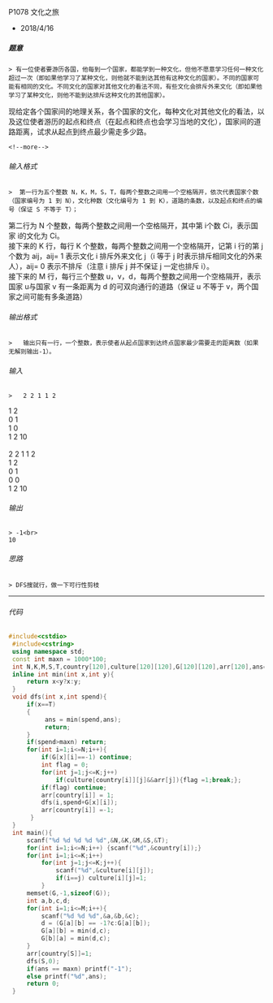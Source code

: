 P1078 文化之旅
* 2018/4/16

 ##### 题意  
    > 有一位使者要游历各国，他每到一个国家，都能学到一种文化，但他不愿意学习任何一种文化超过一次（即如果他学习了某种文化，则他就不能到达其他有这种文化的国家）。不同的国家可能有相同的文化。不同文化的国家对其他文化的看法不同，有些文化会排斥外来文化（即如果他学习了某种文化，则他不能到达排斥这种文化的其他国家）。  
现给定各个国家间的地理关系，各个国家的文化，每种文化对其他文化的看法，以及这位使者游历的起点和终点（在起点和终点也会学习当地的文化），国家间的道路距离，试求从起点到终点最少需走多少路。
    
    <!--more-->

 ###### 输入格式
    >  第一行为五个整数 N，K，M，S，T，每两个整数之间用一个空格隔开，依次代表国家个数（国家编号为 1 到 N），文化种数（文化编号为 1 到 K），道路的条数，以及起点和终点的编号（保证 S 不等于 T）；  
第二行为 N 个整数，每两个整数之间用一个空格隔开，其中第 i个数 Ci，表示国家 i的文化为 Ci。  
接下来的 K 行，每行 K 个整数，每两个整数之间用一个空格隔开，记第 i 行的第 j 个数为 aij，aij= 1 表示文化 i 排斥外来文化 j（i 等于 j 时表示排斥相同文化的外来人），aij= 0 表示不排斥（注意 i 排斥 j 并不保证 j 一定也排斥 i）。  
接下来的 M 行，每行三个整数 u，v，d，每两个整数之间用一个空格隔开，表示国家 u与国家 v 有一条距离为 d 的可双向通行的道路（保证 u 不等于 v，两个国家之间可能有多条道路）  

 ######  输出格式  
    >   输出只有一行，一个整数，表示使者从起点国家到达终点国家最少需要走的距离数（如果无解则输出-1）。

 ######  输入  
    >   2 2 1 1 2   
1 2   
0 1   
1 0   
1 2 10  <br>  
2 2 1 1 2   
1 2   
0 1   
0 0   
1 2 10 

 ######  输出
    > -1<br>  
    10

 ###### 思路  
    > DFS搜就行，做一下可行性剪枝
---       
 ###### 代码
      
   ```cpp
   #include<cstdio>
    #include<cstring>
    using namespace std;
    const int maxn = 1000*100;
    int N,K,M,S,T,country[120],culture[120][120],G[120][120],arr[120],ans=maxn;//城市的文化，文化排除i是否排除j,路径 不存在时为-1，当前已学文化，结果
    inline int min(int x,int y){
        return x<y?x:y;
    }
    void dfs(int x,int spend){
        if(x==T)
        {
             ans = min(spend,ans);
             return;
        }
        if(spend>maxn) return;
        for(int i=1;i<=N;i++){
            if(G[x][i]==-1) continue;
            int flag = 0;
            for(int j=1;j<=K;j++)
                if(culture[country[i]][j]&&arr[j]){flag =1;break;};
            if(flag) continue;
            arr[country[i]] = 1;
            dfs(i,spend+G[x][i]);
            arr[country[i]] =-1;
         }
    }
    int main(){
        scanf("%d %d %d %d %d",&N,&K,&M,&S,&T);
        for(int i=1;i<=N;i++) {scanf("%d",&country[i]);}
        for(int i=1;i<=K;i++)
            for(int j=1;j<=K;j++){
                scanf("%d",&culture[i][j]);
                if(i==j) culture[i][j]=1;
            }
        memset(G,-1,sizeof(G));
        int a,b,c,d;
        for(int i=1;i<=M;i++){
            scanf("%d %d %d",&a,&b,&c);
            d = (G[a][b] == -1?c:G[a][b]);
            G[a][b] = min(d,c);
            G[b][a] = min(d,c);
        }
        arr[country[S]]=1;
        dfs(S,0);
        if(ans == maxn) printf("-1");
        else printf("%d",ans);
        return 0;
    }
 ```